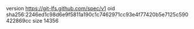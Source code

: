 version https://git-lfs.github.com/spec/v1
oid sha256:2246ed1c98d6e9f5811a190c1c7462971cc93e4f77420b5e7125c590422869cc
size 14356
